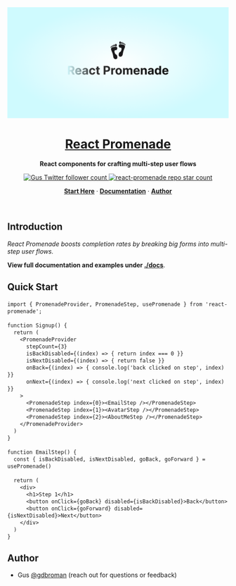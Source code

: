 <img alt="React Promenade – React components for crafting multi-step user flows" src="./assets/cover.png" />

<div align="center">
  <a href="https://github.com/gdbroman/react-promenade" style="text-decoration: underline">
    <h1>
      <u>
        React Promenade
      </u>
    </h1>
  </a>
  <p>
    <b>React components for crafting multi-step user flows</b>
  </p>
  <p align="center">
    <a href="https://x.com/gdbroman">
      <img src="https://img.shields.io/twitter/follow/gdbroman?style=flat&label=gdbroman&logo=x" alt="Gus Twitter follower count" />
    </a>
    <a href="https://github.com/gdbroman/react-promenade">
      <img src="https://img.shields.io/github/stars/gdbroman/react-promenade?style=flat&label=gdbroman%2Freact-promenade" alt="react-promenade repo star count" />
    </a>
  </p>
  <p align="center">
    <a href="#quick-start"><strong>Start Here</strong></a> ·
    <a href="./docs/DOCUMENTATION.md"><strong>Documentation</strong></a> ·
    <a href="#author"><strong>Author</strong></a>
  </p>
</div>

<br/>

## Introduction

*React Promenade boosts completion rates by breaking big forms into multi-step user flows.*

**View full documentation and examples under [./docs](./docs)**.

## Quick Start

```tsx
import { PromenadeProvider, PromenadeStep, usePromenade } from 'react-promenade';

function Signup() {
  return (
    <PromenadeProvider
      stepCount={3}
      isBackDisabled={(index) => { return index === 0 }}
      isNextDisabled={(index) => { return false }}
      onBack={(index) => { console.log('back clicked on step', index) }}
      onNext={(index) => { console.log('next clicked on step', index) }}
    >
      <PromenadeStep index={0}><EmailStep /></PromenadeStep>
      <PromenadeStep index={1}><AvatarStep /></PromenadeStep>
      <PromenadeStep index={2}><AboutMeStep /></PromenadeStep>
    </PromenadeProvider>
  )
}

function EmailStep() {
  const { isBackDisabled, isNextDisabled, goBack, goForward } = usePromenade()

  return (
    <div>
      <h1>Step 1</h1>
      <button onClick={goBack} disabled={isBackDisabled}>Back</button>
      <button onClick={goForward} disabled={isNextDisabled}>Next</button>
    </div>
  )
}
```

## Author

* Gus [@gdbroman](https://x.com/gdbroman) (reach out for questions or feedback)
